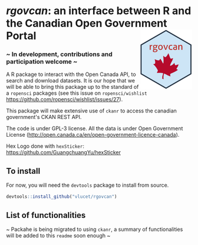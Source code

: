 # *rgovcan*: an interface between R and the Canadian Open Government Portal <img src="inst/rgovcan_hex.png" align="right" width=140/>

### ~ In development, contributions and participation welcome ~

A R package to interact with the Open Canada API, to search and download datasets. It is our hope that we will be able to bring this package up to the standard of a `ropensci` packages (see this issue on `ropensci/wishlist` https://github.com/ropensci/wishlist/issues/27). 

This package will make extensive use of `ckanr` to access the canadian government's CKAN REST API. 

The code is under GPL-3 license. 
All the data is under Open Government License (http://open.canada.ca/en/open-government-licence-canada).

Hex Logo done with `hexSticker`: https://github.com/GuangchuangYu/hexSticker

## To install

For now, you will need the `devtools` package to install from source. 

```r
devtools::install_github("vlucet/rgovcan")
```

## List of functionalities 

~ Packahe is being migrated to using `ckanr`, a summary of functionalities will be added to this `readme` soon enough ~
